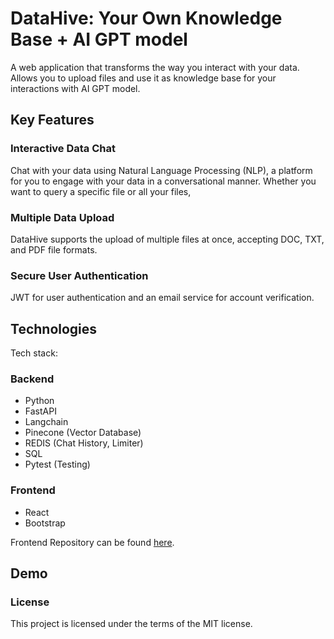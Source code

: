 # DataHive: Your Own Knowledge Base + AI GPT model

A web application that transforms the way you interact with your data. Allows you to upload files and use it as knowledge base for your interactions with AI GPT model.

## Key Features

### Interactive Data Chat
Chat with your data using Natural Language Processing (NLP), a platform for you to engage with your data in a conversational manner. Whether you want to query a specific file or  all your files, 

### Multiple Data Upload
DataHive supports the upload of multiple files at once, accepting DOC, TXT, and PDF file formats. 

### Secure User Authentication

 JWT for user authentication and an email service for account verification.

## Technologies

Tech stack:

### Backend

- Python
- FastAPI
- Langchain
- Pinecone (Vector Database)
- REDIS (Chat History, Limiter)
- SQL
- Pytest (Testing)

### Frontend

- React
- Bootstrap


Frontend Repository can be found [here](https://github.com/Macarena-Chang/DataHive-Frontend).



## Demo

### License
This project is licensed under the terms of the MIT license.
